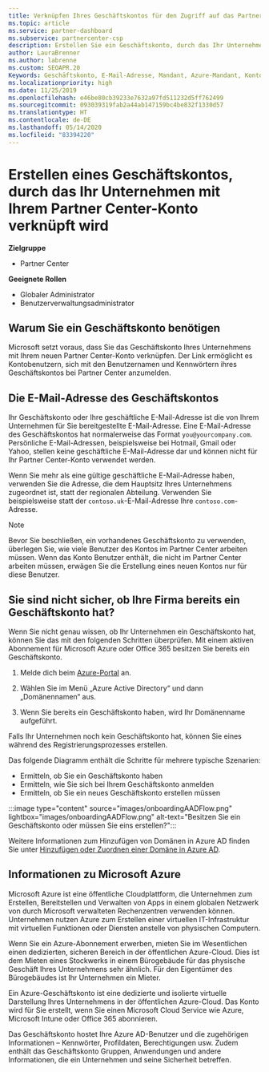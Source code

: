 ```yaml
---
title: Verknüpfen Ihres Geschäftskontos für den Zugriff auf das Partner Center
ms.topic: article
ms.service: partner-dashboard
ms.subservice: partnercenter-csp
description: Erstellen Sie ein Geschäftskonto, durch das Ihr Unternehmen mit Ihrem Partner Center-Konto verknüpft wird. Auf diese Weise können Mitarbeiter Ihres Unternehmens auf das Partner Center zugreifen.
author: LauraBrenner
ms.author: labrenne
ms.custom: SEOAPR.20
Keywords: Geschäftskonto, E-Mail-Adresse, Mandant, Azure-Mandant, Konto erstellen, Domänenname
ms.localizationpriority: high
ms.date: 11/25/2019
ms.openlocfilehash: e46be80cb39233e7632a97fd511232d5ff762499
ms.sourcegitcommit: 093039319fab2a44ab147159bc4be832f1330d57
ms.translationtype: HT
ms.contentlocale: de-DE
ms.lasthandoff: 05/14/2020
ms.locfileid: "83394220"
---
```

# <a name="create-a-work-account-that-links-your-company-to-your-partner-center-account"></a>Erstellen eines Geschäftskontos, durch das Ihr Unternehmen mit Ihrem Partner Center-Konto verknüpft wird

**Zielgruppe**

- Partner Center

**Geeignete Rollen**

- Globaler Administrator
- Benutzerverwaltungsadministrator

## <a name="why-you-need-a-work-account"></a>Warum Sie ein Geschäftskonto benötigen

Microsoft setzt voraus, dass Sie das Geschäftskonto Ihres Unternehmens mit Ihrem neuen Partner Center-Konto verknüpfen. Der Link ermöglicht es Kontobenutzern, sich mit den Benutzernamen und Kennwörtern ihres Geschäftskontos bei Partner Center anzumelden.

## <a name="the-work-account-email-address"></a>Die E-Mail-Adresse des Geschäftskontos

Ihr Geschäftskonto oder Ihre geschäftliche E-Mail-Adresse ist die von Ihrem Unternehmen für Sie bereitgestellte E-Mail-Adresse. Eine E-Mail-Adresse des Geschäftskontos hat normalerweise das Format `you@yourcompany.com`. Persönliche E-Mail-Adressen, beispielsweise bei Hotmail, Gmail oder Yahoo, stellen keine geschäftliche E-Mail-Adresse dar und können nicht für Ihr Partner Center-Konto verwendet werden.

Wenn Sie mehr als eine gültige geschäftliche E-Mail-Adresse haben, verwenden Sie die Adresse, die dem Hauptsitz Ihres Unternehmens zugeordnet ist, statt der regionalen Abteilung. Verwenden Sie beispielsweise statt der `contoso.uk`-E-Mail-Adresse Ihre `contoso.com`-Adresse.

> [!NOTE]  
> Bevor Sie beschließen, ein vorhandenes Geschäftskonto zu verwenden, überlegen Sie, wie viele Benutzer des Kontos im Partner Center arbeiten müssen. Wenn das Konto Benutzer enthält, die nicht im Partner Center arbeiten müssen, erwägen Sie die Erstellung eines neuen Kontos nur für diese Benutzer.

## <a name="not-sure-if-your-company-already-has-a-work-account"></a>Sie sind nicht sicher, ob Ihre Firma bereits ein Geschäftskonto hat?

Wenn Sie nicht genau wissen, ob Ihr Unternehmen ein Geschäftskonto hat, können Sie das mit den folgenden Schritten überprüfen. Mit einem aktiven Abonnement für Microsoft Azure oder Office 365 besitzen Sie bereits ein Geschäftskonto.

1. Melde dich beim [Azure-Portal](https://portal.azure.com) an.

2. Wählen Sie im Menü „Azure Active Directory“ und dann „Domänennamen“ aus.

3. Wenn Sie bereits ein Geschäftskonto haben, wird Ihr Domänenname aufgeführt.

Falls Ihr Unternehmen noch kein Geschäftskonto hat, können Sie eines während des Registrierungsprozesses erstellen.

Das folgende Diagramm enthält die Schritte für mehrere typische Szenarien:

- Ermitteln, ob Sie ein Geschäftskonto haben
- Ermitteln, wie Sie sich bei Ihrem Geschäftskonto anmelden
- Ermitteln, ob Sie ein neues Geschäftskonto erstellen müssen

:::image type="content" source="images/onboardingAADFlow.png" lightbox="images/onboardingAADFlow.png" alt-text="Besitzen Sie ein Geschäftskonto oder müssen Sie eins erstellen?":::

Weitere Informationen zum Hinzufügen von Domänen in Azure AD finden Sie unter [Hinzufügen oder Zuordnen einer Domäne in Azure AD](https://docs.microsoft.com/azure/active-directory/active-directory-add-domain).

## <a name="about-microsoft-azure"></a>Informationen zu Microsoft Azure

Microsoft Azure ist eine öffentliche Cloudplattform, die Unternehmen zum Erstellen, Bereitstellen und Verwalten von Apps in einem globalen Netzwerk von durch Microsoft verwalteten Rechenzentren verwenden können. Unternehmen nutzen Azure zum Erstellen einer virtuellen IT-Infrastruktur mit virtuellen Funktionen oder Diensten anstelle von physischen Computern.

Wenn Sie ein Azure-Abonnement erwerben, mieten Sie im Wesentlichen einen dedizierten, sicheren Bereich in der öffentlichen Azure-Cloud. Dies ist dem Mieten eines Stockwerks in einem Bürogebäude für das physische Geschäft Ihres Unternehmens sehr ähnlich. Für den Eigentümer des Bürogebäudes ist Ihr Unternehmen ein Mieter.

Ein Azure-Geschäftskonto ist eine dedizierte und isolierte virtuelle Darstellung Ihres Unternehmens in der öffentlichen Azure-Cloud. Das Konto wird für Sie erstellt, wenn Sie einen Microsoft Cloud Service wie Azure, Microsoft Intune oder Office 365 abonnieren.

Das Geschäftskonto hostet Ihre Azure AD-Benutzer und die zugehörigen Informationen – Kennwörter, Profildaten, Berechtigungen usw. Zudem enthält das Geschäftskonto Gruppen, Anwendungen und andere Informationen, die ein Unternehmen und seine Sicherheit betreffen.

